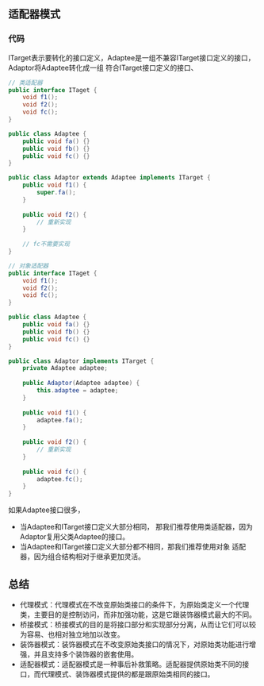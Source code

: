 ## 适配器模式
### 代码
ITarget表示要转化的接口定义，Adaptee是一组不兼容ITarget接口定义的接口，Adaptor将Adaptee转化成一组
符合ITarget接口定义的接口、
```java
// 类适配器
public interface ITaget {
    void f1();
    void f2();
    void fc();
}

public class Adaptee {
    public void fa() {}
    public void fb() {}
    public void fc() {}
}

public class Adaptor extends Adaptee implements ITarget {
    public void f1() {
        super.fa();
    }
    
    public void f2() {
        // 重新实现
    }
    
    // fc不需要实现
}
```

```java
// 对象适配器
public interface ITaget {
    void f1();
    void f2();
    void fc();
}

public class Adaptee {
    public void fa() {}
    public void fb() {}
    public void fc() {}
}

public class Adaptor implements ITarget {
    private Adaptee adaptee;
    
    public Adaptor(Adaptee adaptee) {
        this.adaptee = adaptee;
    }
    
    public void f1() {
        adaptee.fa();
    }
    
    public void f2() {
        // 重新实现
    }
    
    public void fc() {
        adaptee.fc();
    }
}
```

如果Adaptee接口很多，
- 当Adaptee和ITarget接口定义大部分相同，
那我们推荐使用类适配器，因为Adaptor复用父类Adaptee的接口。
- 当Adaptee和ITarget接口定义大部分都不相同，那我们推荐使用对象
适配器，因为组合结构相对于继承更加灵活。

## 总结
- 代理模式：代理模式在不改变原始类接口的条件下，为原始类定义一个代理类，主要目的是控制访问，而非加强功能，这是它跟装饰器模式最大的不同。
- 桥接模式：桥接模式的目的是将接口部分和实现部分分离，从而让它们可以较为容易、也相对独立地加以改变。
- 装饰器模式：装饰器模式在不改变原始类接口的情况下，对原始类功能进行增强，并且支持多个装饰器的嵌套使用。
- 适配器模式：适配器模式是一种事后补救策略。适配器提供原始类不同的接口，而代理模式、装饰器模式提供的都是跟原始类相同的接口。